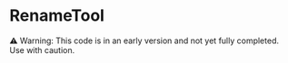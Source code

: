 # RenameTool
⚠ Warning: This code is in an early version and not yet fully completed. Use with caution.
